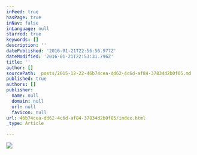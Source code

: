 ```yaml
---
inFeed: true
hasPage: true
inNav: false
inLanguage: null
starred: true
keywords: []
description: ''
datePublished: '2016-01-21T22:56:56.977Z'
dateModified: '2016-01-21T22:53:31.796Z'
title: ''
author: []
sourcePath: _posts/2015-12-22-46b74cea-dd62-4c6d-af84-37834d2b0f05.md
published: true
authors: []
publisher:
  name: null
  domain: null
  url: null
  favicon: null
url: 46b74cea-dd62-4c6d-af84-37834d2b0f05/index.html
_type: Article

---
```

![](https://s3-us-west-2.amazonaws.com/the-grid-img/p/354214eb6fc5a10ef8ee6c4767f039f0b4ea382e.jpg)